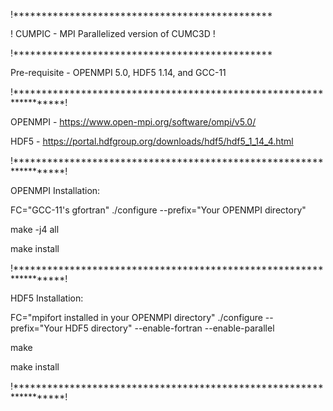 !**********************************************

! CUMPIC - MPI Parallelized version of CUMC3D !

!**********************************************

Pre-requisite - OPENMPI 5.0, HDF5 1.14, and GCC-11

!******************************************************************!

OPENMPI - https://www.open-mpi.org/software/ompi/v5.0/

HDF5 - https://portal.hdfgroup.org/downloads/hdf5/hdf5_1_14_4.html

!******************************************************************!

OPENMPI Installation:

FC="GCC-11's gfortran" ./configure --prefix="Your OPENMPI directory" 

make -j4 all

make install

!******************************************************************!

HDF5 Installation:

FC="mpifort installed in your OPENMPI directory" ./configure --prefix="Your HDF5 directory" --enable-fortran --enable-parallel

make

make install

!******************************************************************!

